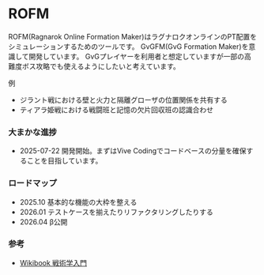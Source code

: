 # ROFM 
ROFM(Ragnarok Online Formation Maker)はラグナロクオンラインのPT配置をシミュレーションするためのツールです。
GvGFM(GvG Formation Maker)を意識して開発しています。
GvGプレイヤーを利用者と想定していますが一部の高難度ボス攻略でも使えるようにしたいと考えています。

例
- ジラント戦における壁と火力と隔離グローザの位置関係を共有する
- ティアラ姫戦における戦闘班と記憶の欠片回収班の認識合わせ
  
### 大まかな進捗
- 2025-07-22 開発開始。まずはVive Codingでコードベースの分量を確保することを目指しています。

### ロードマップ
- 2025.10 基本的な機能の大枠を整える
- 2026.01 テストケースを揃えたりリファクタリングしたりする
- 2026.04 β公開

### 参考
- [Wikibook 戦術学入門](https://ja.wikibooks.org/wiki/%E6%88%A6%E8%A1%93%E5%AD%A6%E5%85%A5%E9%96%80)
